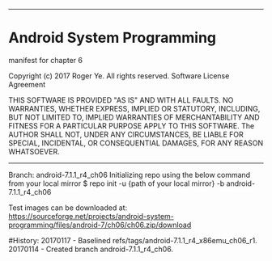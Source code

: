 ******************************************************************************
# Android System Programming
 manifest for chapter 6

 Copyright (c) 2017 Roger Ye.  All rights reserved.
 Software License Agreement
 
 
 THIS SOFTWARE IS PROVIDED "AS IS" AND WITH ALL FAULTS.
 NO WARRANTIES, WHETHER EXPRESS, IMPLIED OR STATUTORY, INCLUDING, BUT
 NOT LIMITED TO, IMPLIED WARRANTIES OF MERCHANTABILITY AND FITNESS FOR
 A PARTICULAR PURPOSE APPLY TO THIS SOFTWARE. The AUTHOR SHALL NOT, UNDER
 ANY CIRCUMSTANCES, BE LIABLE FOR SPECIAL, INCIDENTAL, OR CONSEQUENTIAL
 DAMAGES, FOR ANY REASON WHATSOEVER.

******************************************************************************
Branch: android-7.1.1_r4_ch06
Initializing repo using the below command from your local mirror
$ repo init -u {path of your local mirror} -b android-7.1.1_r4_ch06

Test images can be downloaded at:
https://sourceforge.net/projects/android-system-programming/files/android-7/ch06/ch06.zip/download

#History:
20170117 - Baselined refs/tags/android-7.1.1_r4_x86emu_ch06_r1.
20170114 - Created branch android-7.1.1_r4_ch06.
